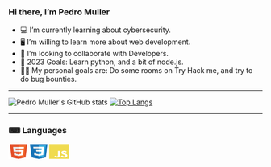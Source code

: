 ### Hi there, I’m Pedro Muller

- 💻 I’m currently learning about cybersecurity.
- 🖥  I’m willing to learn more about web development.
- 👯 I’m looking to collaborate with Developers.
- 🥅 2023 Goals: Learn python, and a bit of node.js.
- 👨‍💻 My personal goals are: Do some rooms on Try Hack me, and try to do bug bounties. 

---
![Pedro Muller's GitHub stats](https://github-readme-stats.vercel.app/api?username=pvdcm&count_private=true&theme=tokyonight&hide_border=true)
[![Top Langs](https://github-readme-stats.vercel.app/api/top-langs/?username=pvdcm&layout=compact&theme=tokyonight&hide_border=true&count_private=true)](https://github.com/anuraghazra/github-readme-stats)




 ---
  
### ⌨ Languages 
  <img align="left" alt="HTML" height="30" width="40" src="https://raw.githubusercontent.com/devicons/devicon/master/icons/html5/html5-original.svg">
  <img align="left" alt="CSS" height="30" width="40" src="https://raw.githubusercontent.com/devicons/devicon/master/icons/css3/css3-original.svg">
  <img align="left" alt="Js" height="30" width="40" src="https://raw.githubusercontent.com/devicons/devicon/master/icons/javascript/javascript-plain.svg">
